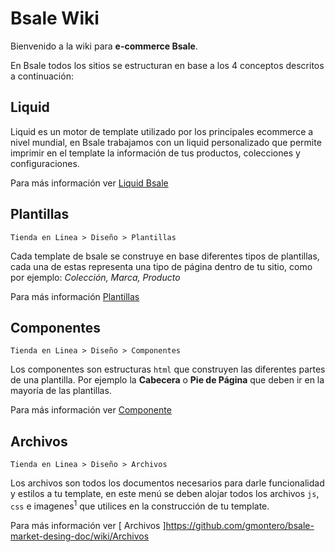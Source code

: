 # Bsale Wiki

Bienvenido a la wiki  para **e-commerce Bsale**.
 
En Bsale todos los sitios se estructuran en base a los 4 conceptos descritos a continuación:  

## Liquid 
Liquid es un motor de template utilizado por los principales ecommerce a nivel mundial, en Bsale trabajamos con un liquid personalizado que permite imprimir en el template la información de tus productos, colecciones y configuraciones. 

Para más información ver [Liquid Bsale](https://github.com/gmontero/bsale-market-desing-doc/wiki/Liquid-Bsale)



## Plantillas

`Tienda en Linea > Diseño > Plantillas`

Cada template de bsale se construye en base diferentes tipos de plantillas, cada una de estas representa una tipo de página dentro de tu sitio, como por ejemplo: _Colección, Marca, Producto_


Para más información [Plantillas](https://github.com/gmontero/bsale-market-desing-doc/wiki/Plantillas)

## Componentes

`Tienda en Linea > Diseño > Componentes`

Los componentes son estructuras `html` que construyen las diferentes partes de una plantilla. Por ejemplo la **Cabecera** o **Pie de Página** que deben ir en la mayoría de las plantillas.

Para más información ver [Componente](https://github.com/gmontero/bsale-market-desing-doc/wiki/Componente)

## Archivos

`Tienda en Linea > Diseño > Archivos`

Los archivos son todos los documentos necesarios para darle funcionalidad y estilos a tu template, en este menú se deben alojar todos los archivos `js`, `css` e imagenes<sup>1</sup>  que utilices en la construcción de tu template.

Para más información ver [ Archivos ]https://github.com/gmontero/bsale-market-desing-doc/wiki/Archivos

